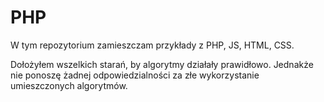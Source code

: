 # PHP
W tym repozytorium zamieszczam przykłady z PHP, JS, HTML, CSS.

Dołożyłem wszelkich starań, by algorytmy działały prawidłowo. Jednakże nie ponoszę żadnej odpowiedzialności za złe wykorzystanie umieszczonych algorytmów.

